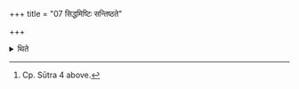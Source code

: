 +++
title = "07 सिद्धमिष्टिः सन्तिष्ठते"

+++

<details><summary>थिते</summary>

7. The offering stands completely established (i.e. completed) in the usual manner.[^1]  


[^1]: Cp. Sūtra 4 above.
</details>
